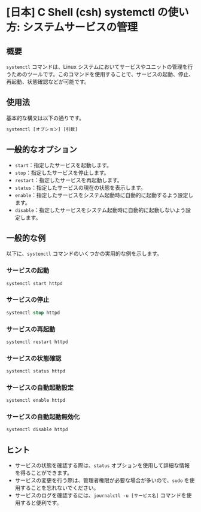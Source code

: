 # [日本] C Shell (csh) systemctl の使い方: システムサービスの管理

## 概要
`systemctl` コマンドは、Linux システムにおいてサービスやユニットの管理を行うためのツールです。このコマンドを使用することで、サービスの起動、停止、再起動、状態確認などが可能です。

## 使用法
基本的な構文は以下の通りです。

```csh
systemctl [オプション] [引数]
```

## 一般的なオプション
- `start`：指定したサービスを起動します。
- `stop`：指定したサービスを停止します。
- `restart`：指定したサービスを再起動します。
- `status`：指定したサービスの現在の状態を表示します。
- `enable`：指定したサービスをシステム起動時に自動的に起動するよう設定します。
- `disable`：指定したサービスをシステム起動時に自動的に起動しないよう設定します。

## 一般的な例
以下に、`systemctl` コマンドのいくつかの実用的な例を示します。

### サービスの起動
```csh
systemctl start httpd
```

### サービスの停止
```csh
systemctl stop httpd
```

### サービスの再起動
```csh
systemctl restart httpd
```

### サービスの状態確認
```csh
systemctl status httpd
```

### サービスの自動起動設定
```csh
systemctl enable httpd
```

### サービスの自動起動無効化
```csh
systemctl disable httpd
```

## ヒント
- サービスの状態を確認する際は、`status` オプションを使用して詳細な情報を得ることができます。
- サービスの変更を行う際は、管理者権限が必要な場合が多いので、`sudo` を使用することを忘れないでください。
- サービスのログを確認するには、`journalctl -u [サービス名]` コマンドを使用すると便利です。
